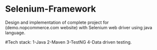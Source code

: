 # Selenium-Framework
Design and implementation of complete project for (demo.nopcommerce.com website) with Selenium web driver using java language.

#Tech stack:
1-Java
2-Maven
3-TestNG
4-Data driven testing.
